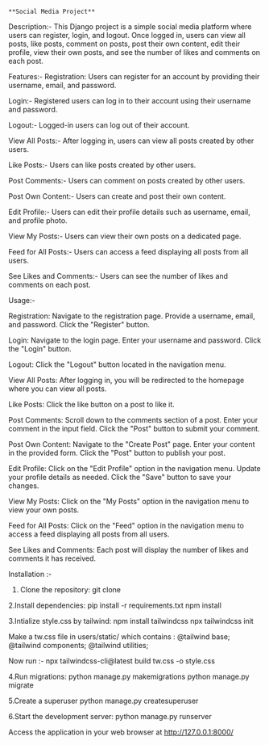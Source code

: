     **Social Media Project**

Description:-
This Django project is a simple social media platform where users can register, login, and logout. Once logged in, users can view all posts, like posts, comment on posts, post their own content, edit their profile, view their own posts, and see the number of likes and comments on each post.

Features:-
Registration: Users can register for an account by providing their username, email, and password.

Login:-
Registered users can log in to their account using their username and password.

Logout:-
Logged-in users can log out of their account.

View All Posts:- 
After logging in, users can view all posts created by other users.

Like Posts:- 
Users can like posts created by other users.

Post Comments:- 
Users can comment on posts created by other users.

Post Own Content:-
Users can create and post their own content.

Edit Profile:- 
Users can edit their profile details such as username, email, and profile photo.

View My Posts:- 
Users can view their own posts on a dedicated page.

Feed for All Posts:-
Users can access a feed displaying all posts from all users.

See Likes and Comments:-
Users can see the number of likes and comments on each post.

Usage:-

Registration:
Navigate to the registration page.
Provide a username, email, and password.
Click the "Register" button.

Login:
Navigate to the login page.
Enter your username and password.
Click the "Login" button.

Logout:
Click the "Logout" button located in the navigation menu.

View All Posts:
After logging in, you will be redirected to the homepage where you can view all posts.

Like Posts:
Click the like button on a post to like it.

Post Comments:
Scroll down to the comments section of a post.
Enter your comment in the input field.
Click the "Post" button to submit your comment.

Post Own Content:
Navigate to the "Create Post" page.
Enter your content in the provided form.
Click the "Post" button to publish your post.

Edit Profile:
Click on the "Edit Profile" option in the navigation menu.
Update your profile details as needed.
Click the "Save" button to save your changes.

View My Posts:
Click on the "My Posts" option in the navigation menu to view your own posts.

Feed for All Posts:
Click on the "Feed" option in the navigation menu to access a feed displaying all posts from all users.

See Likes and Comments:
Each post will display the number of likes and comments it has received.



Installation :-

1. Clone the repository:
git clone <repository-url>


2.Install dependencies:
pip install -r requirements.txt
npm install


3.Intialize style.css by tailwind:
npm install tailwindcss
npx tailwindcss init

Make a tw.css file in users/static/ which contains : 
@tailwind base;
@tailwind components;
@tailwind utilities;

Now run :-
npx tailwindcss-cli@latest build tw.css -o style.css


4.Run migrations:
python manage.py makemigrations
python manage.py migrate


5.Create a superuser 
python manage.py createsuperuser


6.Start the development server:
python manage.py runserver


Access the application in your web browser at http://127.0.0.1:8000/
